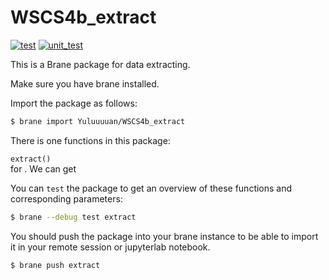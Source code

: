 # WSCS4b_extract
[![test](https://github.com/Yuluuuuan/WSCS4b_extract/actions/workflows/build.yml/badge.svg)](https://github.com/Yuluuuuan/WSCS4b_extract/actions/workflows/build.yml)
[![unit_test](https://github.com/Yuluuuuan/WSCS4b_extract/actions/workflows/unit_test.yml/badge.svg)](https://github.com/Yuluuuuan/WSCS4b_extract/actions/workflows/unit_test.yml)

This is a Brane package for data extracting. 

Make sure you have brane installed.

Import the package as follows:
```bash
$ brane import Yuluuuuan/WSCS4b_extract
```

There is one functions in this package:

`extract()` \
for . We can get 

You can `test` the package to get an overview of these functions and corresponding parameters:
```bash
$ brane --debug test extract
```

You should push the package into your brane instance to be able to import it in your remote session or jupyterlab notebook.
```bash
$ brane push extract
```
